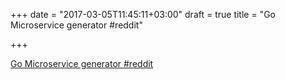 +++
date = "2017-03-05T11:45:11+03:00"
draft = true
title = "Go Microservice generator  #reddit"

+++

<p><a href="https://t.co/Vh1afQApqY">Go Microservice generator  #reddit</a></p>
